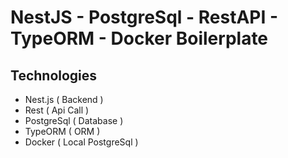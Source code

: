 # NestJS - PostgreSql - RestAPI - TypeORM - Docker Boilerplate

## Technologies

- Nest.js ( Backend )
- Rest ( Api Call )
- PostgreSql ( Database )
- TypeORM ( ORM )
- Docker ( Local PostgreSql )